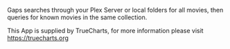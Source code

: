 Gaps searches through your Plex Server or local folders for all movies, then queries for known movies in the same collection.

This App is supplied by TrueCharts, for more information please visit https://truecharts.org

